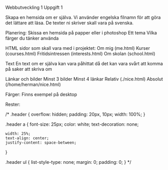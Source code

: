   Webbutveckling 1
 Uppgift 1

Skapa en hemsida om er själva. Vi använder engelska filnamn för att göra det lättare att läsa. De texter ni skriver skall vara på svenska. 

Planering:
Skissa en hemsida på papper eller i photoshop
Ett tema
Vilka färger du tänker använda


HTML sidor som skall vara med i projektet:
Om mig		(me.html)
Kurser   		(courses.html)
Fritidsintressen 	(interests.html)
Om skolan               (school.html)

Text
En text om er själva kan vara påhittat då det kan vara svårt att komma på saker att skriva om

Länkar och bilder
Minst 3 bilder
Minst 4 länkar
Relativ	(./nice.html)
Absolut	(/home/herman/nice.html)


Färger: Finns exempel på desktop







Rester:
<!--
        <div class="header">
            <ul>
                <li><a href="me.html">Om mig</a></li>
                <li><a href="courses.html">Kurser</a></li>
                <li><a href="interests.html">Intressen</a></li>
                <li><a href="school.html">Om Skolan</a></li>
            </ul>
        </div>-->

/*
.header {
    overflow: hidden;
    padding: 20px, 10px;
    width: 100%;
}

.header a {
    font-size: 25px;
    color: white;
    text-decoration: none; 

    width: 25%;
    text-align: center;
    justify-content: space-between;
}

.header ul {
    list-style-type: none;
    margin: 0;
    padding: 0;
}
*/